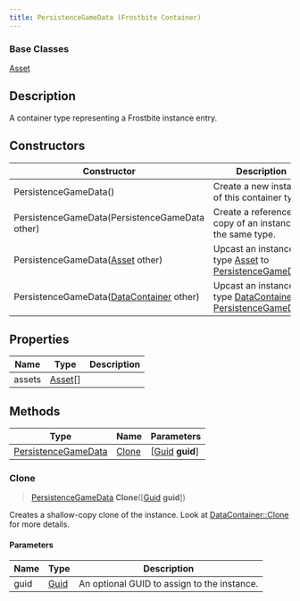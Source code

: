 ```yaml
---
title: PersistenceGameData (Frostbite Container)
---
```

### Base Classes

[Asset](Asset)

## Description

A container type representing a Frostbite instance entry.

## Constructors

| Constructor                                                                    | Description                                                                                                                   |
| ------------------------------------------------------------------------------ | ----------------------------------------------------------------------------------------------------------------------------- |
| PersistenceGameData()                                                          | Create a new instance of this container type.                                                                                 |
| PersistenceGameData(PersistenceGameData other)                                 | Create a reference copy of an instance of the same type.                                                                      |
| PersistenceGameData([Asset](Asset) other)                                      | Upcast an instance of type [Asset](Asset) to [PersistenceGameData](PersistenceGameData).                                      |
| PersistenceGameData([DataContainer](/vext/ref/cls/shr/datacontainer) other) | Upcast an instance of type [DataContainer](/vext/ref/cls/shr/datacontainer) to [PersistenceGameData](PersistenceGameData). |

## Properties

| Name   | Type               | Description |
| ------ | ------------------ | ----------- |
| assets | [Asset](Asset)\[\] |             |

## Methods

| Type                                       | Name            | Parameters                                     |
| ------------------------------------------ | --------------- | ---------------------------------------------- |
| [PersistenceGameData](PersistenceGameData) | [Clone](#clone) | \[[Guid](/vext/ref/cls/shr/guid) **guid**\] |

### Clone

> [PersistenceGameData](PersistenceGameData) **Clone**(\[[Guid](/vext/ref/cls/shr/guid) **guid**\])

Creates a shallow-copy clone of the instance. Look at [DataContainer::Clone](/vext/ref/cls/shr/datacontainer#clone) for more details.

#### Parameters

| Name | Type         | Description                                 |
| ---- | ------------ | ------------------------------------------- |
| guid | [Guid](Guid) | An optional GUID to assign to the instance. |
